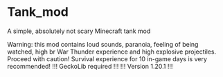 # Tank_mod
A simple, absolutely not scary Minecraft tank mod

Warning: this mod contains loud sounds, paranoia, feeling of being watched, high br War Thunder experience and high explosive projectiles. Proceed with caution!
Survival experience for 10 in-game days is very recommended!
!!! GeckoLib required !!!
!!! Version 1.20.1 !!!


